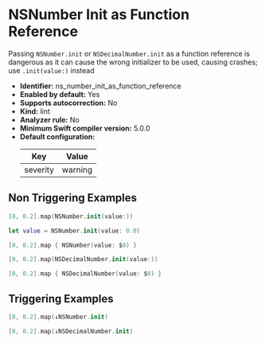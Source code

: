 # NSNumber Init as Function Reference

Passing `NSNumber.init` or `NSDecimalNumber.init` as a function reference is dangerous as it can cause the wrong initializer to be used, causing crashes; use `.init(value:)` instead

* **Identifier:** ns_number_init_as_function_reference
* **Enabled by default:** Yes
* **Supports autocorrection:** No
* **Kind:** lint
* **Analyzer rule:** No
* **Minimum Swift compiler version:** 5.0.0
* **Default configuration:**
  <table>
  <thead>
  <tr><th>Key</th><th>Value</th></tr>
  </thead>
  <tbody>
  <tr>
  <td>
  severity
  </td>
  <td>
  warning
  </td>
  </tr>
  </tbody>
  </table>

## Non Triggering Examples

```swift
[0, 0.2].map(NSNumber.init(value:))
```

```swift
let value = NSNumber.init(value: 0.0)
```

```swift
[0, 0.2].map { NSNumber(value: $0) }
```

```swift
[0, 0.2].map(NSDecimalNumber.init(value:))
```

```swift
[0, 0.2].map { NSDecimalNumber(value: $0) }
```

## Triggering Examples

```swift
[0, 0.2].map(↓NSNumber.init)
```

```swift
[0, 0.2].map(↓NSDecimalNumber.init)
```